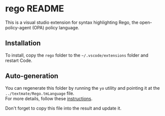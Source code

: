 # rego README

This is a visual studio extension for syntax highlighting Rego, the open-policy-agent (OPA) policy language.

## Installation

To install, copy the `rego` folder to the `~/.vscode/extensions` folder and restart Code.

## Auto-generation

You can regenerate this folder by running the `yo` utility 
and pointing it at the `../textmate/Rego.tmLanguage` file.  
For more details, follow these [instructions](https://code.visualstudio.com/docs/tools/yocode).

Don't forget to copy this file into the result and update it.
